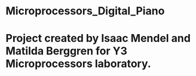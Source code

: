 # Microprocessors_Digital_Piano
# Project created by Isaac Mendel and Matilda Berggren for Y3 Microprocessors laboratory. 
